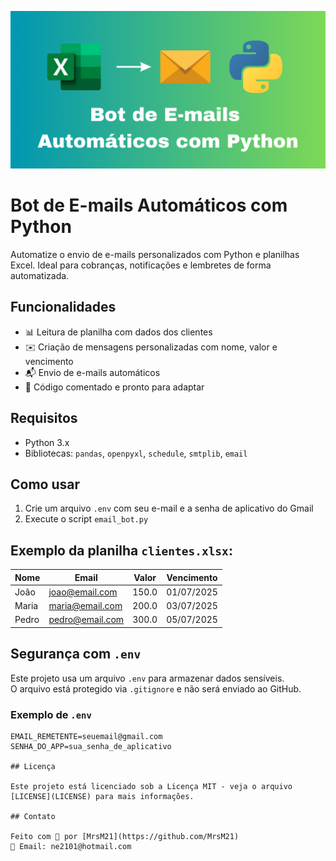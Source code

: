![Capa do Projeto](capa_nova.png)

# Bot de E-mails Automáticos com Python

Automatize o envio de e-mails personalizados com Python e planilhas Excel. Ideal para cobranças, notificações e lembretes de forma automatizada.

## Funcionalidades

- 📊 Leitura de planilha com dados dos clientes  
- ✉️ Criação de mensagens personalizadas com nome, valor e vencimento  
- 📬 Envio de e-mails automáticos  
- 🧩 Código comentado e pronto para adaptar  

## Requisitos

- Python 3.x  
- Bibliotecas: `pandas`, `openpyxl`, `schedule`, `smtplib`, `email`  

## Como usar

1. Crie um arquivo `.env` com seu e-mail e a senha de aplicativo do Gmail  
2. Execute o script `email_bot.py`  

## Exemplo da planilha `clientes.xlsx`:

| Nome  | Email           | Valor | Vencimento  |
|-------|------------------|--------|--------------|
| João  | joao@email.com   | 150.0  | 01/07/2025   |
| Maria | maria@email.com  | 200.0  | 03/07/2025   |
| Pedro | pedro@email.com  | 300.0  | 05/07/2025   |

## Segurança com `.env`

Este projeto usa um arquivo `.env` para armazenar dados sensíveis.  
O arquivo está protegido via `.gitignore` e não será enviado ao GitHub.

### Exemplo de `.env`

```env
EMAIL_REMETENTE=seuemail@gmail.com
SENHA_DO_APP=sua_senha_de_aplicativo

## Licença

Este projeto está licenciado sob a Licença MIT - veja o arquivo [LICENSE](LICENSE) para mais informações.

## Contato

Feito com 💙 por [MrsM21](https://github.com/MrsM21)
📧 Email: ne2101@hotmail.com

